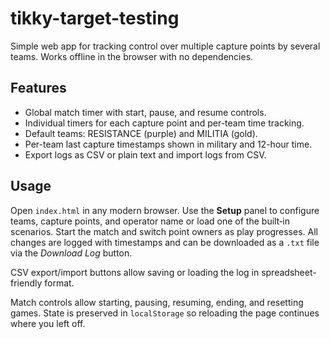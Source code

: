 # tikky-target-testing

Simple web app for tracking control over multiple capture points by several teams. Works offline in the browser with no dependencies.

## Features

- Global match timer with start, pause, and resume controls.
- Individual timers for each capture point and per-team time tracking.
- Default teams: RESISTANCE (purple) and MILITIA (gold).
- Per-team last capture timestamps shown in military and 12-hour time.
- Export logs as CSV or plain text and import logs from CSV.

## Usage

Open `index.html` in any modern browser. Use the **Setup** panel to configure teams, capture points, and operator name or load one of the built‑in scenarios. Start the match and switch point owners as play progresses. All changes are logged with timestamps and can be downloaded as a `.txt` file via the *Download Log* button.

CSV export/import buttons allow saving or loading the log in spreadsheet-friendly format.

Match controls allow starting, pausing, resuming, ending, and resetting games. State is preserved in `localStorage` so reloading the page continues where you left off.
